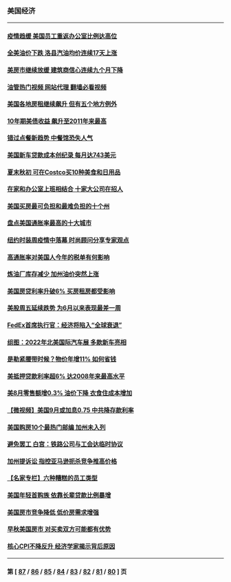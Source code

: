 ### 美国经济
---
#### [疫情趋缓 美国员工重返办公室比例达高位](../../pages/ncid1078158/n13828548.md?09201245) 
#### [全美油价下跌 洛县汽油均价连续17天上涨](../../pages/ncid1078158/n13828585.md?09201245) 
#### [美房市继续放缓 建筑商信心连续九个月下降](../../pages/ncid1078158/n13828456.md?09201245) 
#### [油管热门视频 网站代理 翻墙必看视频](http://209.222.30.114:81/youtube.html?09201245)
#### [美国各地房租继续飙升 但有五个地方例外](../../pages/ncid1078158/n13828487.md?09201245) 
#### [10年期美债收益 飙升至2011年来最高](../../pages/ncid1078158/n13828540.md?09201245) 
#### [错过点餐新趋势 中餐馆恐失人气](../../pages/ncid1078158/n13828552.md?09201245) 
#### [美国新车贷款成本创纪录 每月达743美元](../../pages/ncid1078158/n13827951.md?09201245) 
#### [夏末秋初 可在Costco买10种美食和日用品](../../pages/ncid1078158/n13822910.md?09201245) 
#### [在家和办公室上班相结合 十家大公司在招人](../../pages/ncid1078158/n13826252.md?09201245) 
#### [美国买房最可负担和最难负担的十个州](../../pages/ncid1078158/n13826858.md?09201245) 
#### [盘点美国通胀率最高的十大城市](../../pages/ncid1078158/n13827386.md?09201245) 
#### [纽约时装周疫情中落幕 时尚顾问分享专家观点](../../pages/ncid1078158/n13827034.md?09201245) 
#### [高通胀率对美国人今年的税单有何影响](../../pages/ncid1078158/n13826890.md?09201245) 
#### [炼油厂库存减少 加州油价突然上涨](../../pages/ncid1078158/n13826948.md?09201245) 
#### [美国房贷利率升破6% 买房租房都受影响](../../pages/ncid1078158/n13826942.md?09201245) 
#### [美股周五延续跌势 为6月以来表现最差一周](../../pages/ncid1078158/n13826880.md?09201245) 
#### [FedEx首席执行官：经济将陷入“全球衰退”](../../pages/ncid1078158/n13826861.md?09201245) 
#### [组图：2022年北美国际汽车展 多款新车亮相](../../pages/ncid1078158/n13826448.md?09201245) 
#### [是勒紧腰带时候？物价年增11% 如何省钱](../../pages/ncid1078158/n13826061.md?09201245) 
#### [美抵押贷款利率超6% 达2008年来最高水平](../../pages/ncid1078158/n13825940.md?09201245) 
#### [美8月零售额增0.3% 油价下降 衣食住成本增加](../../pages/ncid1078158/n13825831.md?09201245) 
#### [【微视频】美国9月或加息0.75 中共降存款利率](../../pages/ncid1078158/n13825209.md?09201245) 
#### [美国购房10个最热门邮编 加州未入列](../../pages/ncid1078158/n13825813.md?09201245) 
#### [避免罢工 白宫：铁路公司与工会达临时协议](../../pages/ncid1078158/n13825694.md?09201245) 
#### [加州提诉讼 指控亚马逊扼杀竞争推高价格](../../pages/ncid1078158/n13825186.md?09201245) 
#### [【名家专栏】六种糟糕的员工类型](../../pages/ncid1078158/n13824975.md?09201245) 
#### [美国年轻首购族 依靠长辈贷款比例暴增](../../pages/ncid1078158/n13824734.md?09201245) 
#### [美国房市竞争降低 低价房需求增强](../../pages/ncid1078158/n13824698.md?09201245) 
#### [早秋美国房市 对买卖双方可能都有优势](../../pages/ncid1078158/n13824679.md?09201245) 
#### [核心CPI不降反升 经济学家揭示背后原因](../../pages/ncid1078158/n13824574.md?09201245) 

---
#### 第 [ [87](./87.md?09201245) / [86](./86.md?09201245) / [85](./85.md?09201245) / [84](./84.md?09201245) / [83](./83.md?09201245) / [82](./82.md?09201245) / [81](./81.md?09201245) / [80](./80.md?09201245) ] 页
